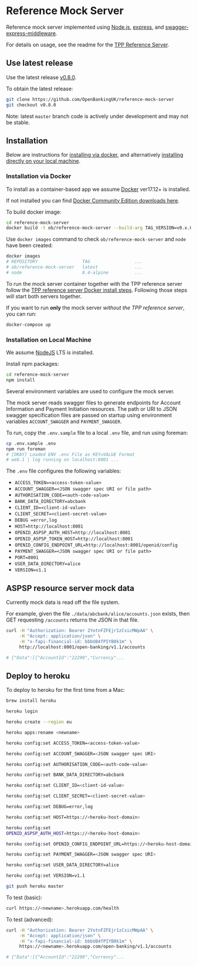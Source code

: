 # Reference Mock Server

Reference mock server implemented using
[Node.js](https://nodejs.org/),
[express](https://github.com/expressjs/express), and
[swagger-express-middleware](https://github.com/BigstickCarpet/swagger-express-middleware).

For details on usage, see the readme for the
[TPP Reference Server](https://github.com/OpenBankingUK/tpp-reference-server#readme).

## Use latest release

Use the latest release [v0.8.0](https://github.com/OpenBankingUK/reference-mock-server/releases/tag/v0.8.0).

To obtain the latest release:

```sh
git clone https://github.com/OpenBankingUK/reference-mock-server
git checkout v0.8.0
```

Note: latest `master` branch code is actively under development and may not be stable.

## Installation

Below are instructions for [installing via docker](#installation-via-docker),
and alternatively [installing directly on your local machine](#installation-on-local-machine).

### Installation via Docker

To install as a container-based app we assume
[Docker](https://www.docker.com/community-edition) ver17.12+ is installed.

If not installed you can find [Docker Community Edition downloads here](https://www.docker.com/community-edition#/download).

To build docker image:

```sh
cd reference-mock-server
docker build -t ob/reference-mock-server --build-arg TAG_VERSION=v0.x.0 .
```

Use `docker images` command to check `ob/reference-mock-server` and `node` have
been created:

```sh
docker images
# REPOSITORY                 TAG                 ...
# ob/reference-mock-server   latest              ...
# node                       8.4-alpine          ...
```

To run the mock server container together with the TPP reference server follow the
[TPP reference server Docker install steps](https://github.com/OpenBankingUK/tpp-reference-server/blob/master/README-DOCKER.md#installation-via-docker---for-quick-start-with-mocked-api).
Following those steps will start both servers together.

If you want to run **only** the mock server *without the TPP reference server*, you
can run:

```sh
docker-compose up
```


### Installation on Local Machine

We assume [NodeJS](https://nodejs.org/en/) LTS is installed.

Install npm packages:

```sh
cd reference-mock-server
npm install
```
Several environment variables are used to configure the mock server.

The mock server reads swagger files to generate endpoints for Account Information
and Payment Initiation resources. The path or URI to JSON swagger specification
files are passed on startup using environment variables `ACCOUNT_SWAGGER` and
`PAYMENT_SWAGGER`.

To run, copy the `.env.sample` file to a local `.env` file, and run using foreman:

```sh
cp .env.sample .env
npm run foreman
# [OKAY] Loaded ENV .env File as KEY=VALUE Format
# web.1 | log running on localhost:8001 ...
```

The `.env` file configures the following variables:

* `ACCESS_TOKEN=<access-token-value>`
* `ACCOUNT_SWAGGER=<JSON swagger spec URI or file path>`
* `AUTHORISATION_CODE=<auth-code-value>`
* `BANK_DATA_DIRECTORY=abcbank`
* `CLIENT_ID=<client-id-value>`
* `CLIENT_SECRET=<client-secret-value>`
* `DEBUG =error,log`
* `HOST=http://localhost:8001`
* `OPENID_ASPSP_AUTH_HOST=http://localhost:8001`
* `OPENID_ASPSP_TOKEN_HOST=http://localhost:8001`
* `OPENID_CONFIG_ENDPOINT_URL=http://localhost:8001/openid/config`
* `PAYMENT_SWAGGER=<JSON swagger spec URI or file path>`
* `PORT=8001`
* `USER_DATA_DIRECTORY=alice`
* `VERSION=v1.1`

## ASPSP resource server mock data

Currently mock data is read off the file system.

For example, given the file
`./data/abcbank/alice/accounts.json` exists, then
GET requesting `/accounts` returns the JSON in that file.

```sh
curl -H "Authorization: Bearer 2YotnFZFEjr1zCsicMWpAA" \
     -H "Accept: application/json" \
     -H "x-fapi-financial-id: bbbUB4fPIYB0k1m" \
     http://localhost:8001/open-banking/v1.1/accounts

# {"Data":[{"AccountId":"22290","Currency"...
```

## Deploy to heroku

To deploy to heroku for the first time from a Mac:

```sh
brew install heroku

heroku login

heroku create --region eu

heroku apps:rename <newname>

heroku config:set ACCESS_TOKEN=<access-token-value>

heroku config:set ACCOUNT_SWAGGER=<JSON swagger spec URI>

heroku config:set AUTHORISATION_CODE=<auth-code-value>

heroku config:set BANK_DATA_DIRECTORY=abcbank

heroku config:set CLIENT_ID=<client-id-value>

heroku config:set CLIENT_SECRET=<client-secret-value>

heroku config:set DEBUG=error,log

heroku config:set HOST=https://<heroku-host-domain>

heroku config:set
OPENID_ASPSP_AUTH_HOST=https://<heroku-host-domain>

heroku config:set OPENID_CONFIG_ENDPOINT_URL=https://<heroku-host-domain>/openid/config

heroku config:set PAYMENT_SWAGGER=<JSON swagger spec URI>

heroku config:set USER_DATA_DIRECTORY=alice

heroku config:set VERSION=v1.1

git push heroku master
```

To test (basic):
```sh
curl https://<newname>.herokuapp.com/health
```

To test (advanced):
```sh
curl -H "Authorization: Bearer 2YotnFZFEjr1zCsicMWpAA" \
     -H "Accept: application/json" \
     -H "x-fapi-financial-id: bbbUB4fPIYB0k1m" \
     https://<newname>.herokuapp.com/open-banking/v1.1/accounts

# {"Data":[{"AccountId":"22290","Currency"...
```
